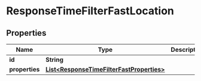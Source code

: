 

# ResponseTimeFilterFastLocation


## Properties

Name | Type | Description | Notes
------------ | ------------- | ------------- | -------------
**id** | **String** |  | 
**properties** | [**List&lt;ResponseTimeFilterFastProperties&gt;**](ResponseTimeFilterFastProperties.md) |  | 



